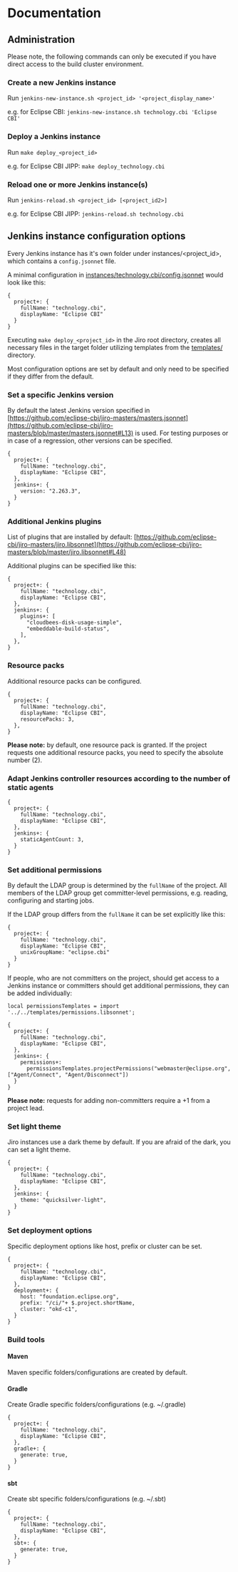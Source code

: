 # Documentation

## Administration

Please note, the following commands can only be executed if you have direct access to the build cluster environment.

### Create a new Jenkins instance

Run `jenkins-new-instance.sh <project_id> '<project_display_name>'`

e.g. for Eclipse CBI: `jenkins-new-instance.sh technology.cbi 'Eclipse CBI'`

### Deploy a Jenkins instance

Run `make deploy_<project_id>`

e.g. for Eclipse CBI JIPP: `make deploy_technology.cbi`

### Reload one or more Jenkins instance(s)

Run `jenkins-reload.sh <project_id> [<project_id2>]`

e.g. for Eclipse CBI JIPP: `jenkins-reload.sh technology.cbi`





## Jenkins instance configuration options

Every Jenkins instance has it's own folder under instances/<project_id>, which contains a `config.jsonnet` file.

A minimal configuration in [instances/technology.cbi/config.jsonnet](https://github.com/eclipse-cbi/jiro/tree/master/instances/technology.cbi/config.jsonnet) would look like this: 

```jsonnet
{
  project+: {
    fullName: "technology.cbi",
    displayName: "Eclipse CBI"
  }
}
```

Executing `make deploy_<project_id>` in the Jiro root directory, creates all necessary files in the target folder utilizing templates from
the [templates/](https://github.com/eclipse-cbi/jiro/tree/master/templates) directory.

Most configuration options are set by default and only need to be specified if they differ from the default.

### Set a specific Jenkins version

By default the latest Jenkins version specified in [https://github.com/eclipse-cbi/jiro-masters/masters.jsonnet](https://github.com/eclipse-cbi/jiro-masters/blob/master/masters.jsonnet#L13) is used.
For testing purposes or in case of a regression, other versions can be specified.

```jsonnet
{
  project+: {
    fullName: "technology.cbi",
    displayName: "Eclipse CBI",
  },
  jenkins+: {
    version: "2.263.3",
  }
}
```

### Additional Jenkins plugins

List of plugins that are installed by default: [https://github.com/eclipse-cbi/jiro-masters/jiro.libsonnet](https://github.com/eclipse-cbi/jiro-masters/blob/master/jiro.libsonnet#L48)

Additional plugins can be specified like this:

```jsonnet
{
  project+: {
    fullName: "technology.cbi",
    displayName: "Eclipse CBI",
  },
  jenkins+: {
    plugins+: [
      "cloudbees-disk-usage-simple",
      "embeddable-build-status",
    ],
  },
}
```

### Resource packs

Additional resource packs can be configured.

```jsonnet
{
  project+: {
    fullName: "technology.cbi",
    displayName: "Eclipse CBI",
    resourcePacks: 3,
  },
}
```

**Please note:** by default, one resource pack is granted. If the project requests one additional resource packs, you need to specify the absolute number (2).

### Adapt Jenkins controller resources according to the number of static agents

```jsonnet
{
  project+: {
    fullName: "technology.cbi",
    displayName: "Eclipse CBI",
  },
  jenkins+: {
    staticAgentCount: 3,
  }
}
```

### Set additional permissions

By default the LDAP group is determined by the `fullName` of the project.
All members of the LDAP group get committer-level permissions, e.g. reading, configuring and starting jobs.

If the LDAP group differs from the `fullName` it can be set explicitly like this:

```jsonnet
{
  project+: {
    fullName: "technology.cbi",
    displayName: "Eclipse CBI",
    unixGroupName: "eclipse.cbi"
  }
}
```

If people, who are not committers on the project, should get access to a Jenkins instance or committers should get additional permissions, they can be added individually:

```jsonnet
local permissionsTemplates = import '../../templates/permissions.libsonnet';

{
  project+: {
    fullName: "technology.cbi",
    displayName: "Eclipse CBI",
  },
  jenkins+: {
    permissions+: 
      permissionsTemplates.projectPermissions("webmaster@eclipse.org", ["Agent/Connect", "Agent/Disconnect"])
  }
}
```

**Please note:** requests for adding non-committers require a +1 from a project lead.


### Set light theme

Jiro instances use a dark theme by default. If you are afraid of the dark, you can set a light theme.

```jsonnet
{
  project+: {
    fullName: "technology.cbi",
    displayName: "Eclipse CBI",
  },
  jenkins+: {
    theme: "quicksilver-light",
  }
}
```

### Set deployment options

Specific deployment options like host, prefix or cluster can be set.

```jsonnet
{
  project+: {
    fullName: "technology.cbi",
    displayName: "Eclipse CBI",
  },
  deployment+: {
    host: "foundation.eclipse.org",
    prefix: "/ci/"+ $.project.shortName,
    cluster: "okd-c1",
  }
}
```

### Build tools

#### Maven

Maven specific folders/configurations are created by default.

#### Gradle

Create Gradle specific folders/configurations (e.g. ~/.gradle)

```jsonnet
{
  project+: {
    fullName: "technology.cbi",
    displayName: "Eclipse CBI",
  },
  gradle+: {
    generate: true,
  }
}
```

#### sbt

Create sbt specific folders/configurations (e.g. ~/.sbt)

```jsonnet
{
  project+: {
    fullName: "technology.cbi",
    displayName: "Eclipse CBI",
  },
  sbt+: {
    generate: true,
  }
}
```
